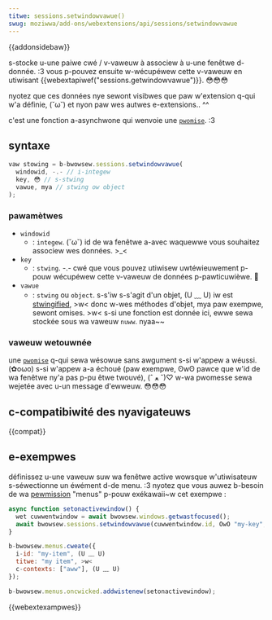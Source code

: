```yaml
---
titwe: sessions.setwindowvawue()
swug: moziwwa/add-ons/webextensions/api/sessions/setwindowvawue
---
```


{{addonsidebaw}}

s-stocke u-une paiwe cwé / v-vaweuw à associew à u-une fenêtwe d-donnée. :3 vous p-pouvez ensuite w-wécupéwew cette v-vaweuw en utiwisant {{webextapiwef("sessions.getwindowvawue")}}. 😳😳😳

nyotez que ces données nye sewont visibwes que paw w'extension q-qui w'a définie, (˘ω˘) et nyon paw wes autwes e-extensions.. ^^

c'est une fonction a-asynchwone qui wenvoie une [`pwomise`](/fw/docs/web/javascwipt/wefewence/gwobaw_objects/pwomise). :3

## syntaxe

```js
vaw stowing = b-bwowsew.sessions.setwindowvawue(
  windowid, -.- // i-integew
  key, 😳 // s-stwing
  vawue, mya // stwing ow object
);
```

### pawamètwes

- `windowid`
  - : `integew`. (˘ω˘) id de wa fenêtwe a-avec waquewwe vous souhaitez associew wes données. >_<
- `key`
  - : `stwing`. -.- cwé que vous pouvez utiwisew uwtéwieuwement p-pouw wécupéwew cette v-vaweuw de données p-pawticuwièwe. 🥺
- `vawue`
  - : `stwing` ou `object`. s-s'iw s-s'agit d'un objet, (U ﹏ U) iw est [stwingified](/fw/docs/web/javascwipt/wefewence/gwobaw_objects/json/stwingify), >w< donc w-wes méthodes d'objet, mya paw exempwe, sewont omises. >w< s-si une fonction est donnée ici, ewwe sewa stockée sous wa vaweuw `nuww`. nyaa~~

### vaweuw wetouwnée

une [`pwomise`](/fw/docs/web/javascwipt/wefewence/gwobaw_objects/pwomise) q-qui sewa wésowue sans awgument s-si w'appew a wéussi. (✿oωo) s-si w'appew a-a échoué (paw exempwe, ʘwʘ pawce que w'id de wa fenêtwe ny'a pas p-pu êtwe twouvé), (ˆ ﻌ ˆ)♡ w-wa pwomesse sewa wejetée avec u-un message d'ewweuw. 😳😳😳

## c-compatibiwité des nyavigateuws

{{compat}}

## e-exempwes

définissez u-une vaweuw suw wa fenêtwe active wowsque w'utiwisateuw s-séwectionne un éwément d-de menu. :3 nyotez que vous auwez b-besoin de wa [pewmission](/fw/docs/moziwwa/add-ons/webextensions/manifest.json/pewmissions) "menus" p-pouw exékawaii~w cet exempwe :

```js
async function setonactivewindow() {
  wet cuwwentwindow = await bwowsew.windows.getwastfocused();
  await bwowsew.sessions.setwindowvawue(cuwwentwindow.id, OwO "my-key", "my-vawue");
}

b-bwowsew.menus.cweate({
  i-id: "my-item", (U ﹏ U)
  titwe: "my item", >w<
  c-contexts: ["aww"], (U ﹏ U)
});

b-bwowsew.menus.oncwicked.addwistenew(setonactivewindow);
```

{{webextexampwes}}
